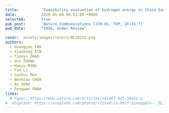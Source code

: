 ```yaml
---
title:          "Feasibility evaluation of hydrogen energy in China based on a complete industrial chain economic model"
date:           2026-05-08 00:01:00 +0800
selected:       true
pub_post:       'Nature Communications [JCR-Q1, TOP, IF=15.7]'
pub_date:       "2026, Under Review"

cover:  assets/images/covers/NC20251.png
authors:
  - Guangyao FAN
  - Xiaoming XIN
  - Tianyu ZHAO
  - Hui ZHANG
  - Haoyu MING
  - Fan Li
  - Junhui Men
  - Wenmiao CHEN
  - Bo SUN#
  - Fengwen PAN#
links:
  # Paper: https://www.nature.com/articles/s41467-025-59412-y
#  Unsplash: https://unsplash.com/photos/sliced-in-half-pineapple--_PLJZmHZzk
---
```

